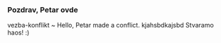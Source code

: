 ### Pozdrav, Petar ovde
vezba-konflikt
~ Hello, Petar made a conflict.
kjahsbdkajsbd
Stvaramo haos! :) 
